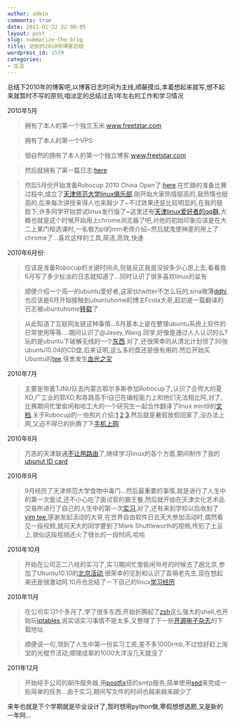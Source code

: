 ```yaml
---
author: admin
comments: true
date: 2011-01-22 22:00:05
layout: post
slug: summarize-the-blog
title: 迟到的2010年博客总结
wordpress_id: 1570
categories:
- 生活
---
```


总结下2010年的博客吧,以博客日志时间为主线,顺藤摸瓜,本着想起来就写,想不起来就暂时不写的原则,咱淡定的总结过去1年左右的工作和学习情况

2010年5月

> 

> 
> 拥有了本人的第一个独立玉米:www.freetstar.com
> 
> 

> 
> 拥有了本人的第一个VPS:
> 
> 

> 
> 很自然的拥有了本人的第一个独立博客:www.freetstar.com
> 
> 

> 
> 然后就拥有了第一篇日志:[here](http://www.freetstar.com/index.php/first-blog)
> 
> 

> 
> 然后5月份开始准备Robocup 2010 China Open了:[here](http://www.freetstar.com/index.php/2010robocup%e5%85%ac%e5%bc%80%e8%b5%9b-7%e6%9c%8818%e6%97%a5%ef%bc%8d20%e6%97%a5%e5%86%85%e8%92%99%e5%8f%a4%e9%84%82%e5%b0%94).在忙碌的准备比赛过程中,成立了[天津师范大学linux俱乐部](http://www.freetstar.com/index.php/introduction-tjnu-linux-club).刚开始大家热情挺高的,我热情也挺高的,后来每次讲授来得人也来越少了~不过效果还是比较明显的,在我的鼓励下,许多同学开始尝试linux发行版了~这里还有[天津linux爱好者的qq群](http://www.freetstar.com/index.php/tianjin-linuxqq),大概也就是这个时候开始用上chrome浏览器了吧,对他的初始印象应该是在大二上某门校选课时,一名极为pl的mm老师介绍~然后就鬼使神差的用上了chrome了...喜欢这样的工具,简洁,高效,快速

2010年6月份:

> 

> 
> 应该是准备Robocup的关键时间点,但是反正我是没投多少心思上去,看看我6月写了多少扯淡的日志就知道了...同时认识了很多喜欢linux的盆有
> 
> 

> 
> 顺便介绍一个高一的ubuntu爱好者,这家伙twitter不怎么玩的,sina微薄[ddhi](http://t.sina.com.cn/1819507191),也应该是6月开始接触到ubuntuhome的博主Fcola大哥,起初是一篇翻译的日志被ubuntuhome[转载](http://www.freetstar.com/index.php/gnome-paint-one-simple-and-friendlygnome-drawing-aplication)了
> 
> 

> 
> 从此知道了互联网友链这种事情...6月基本上是在整理ubuntu系统上软件的日常使用等等....期间认识了@Jasey_Wang 同学,好像是通过人人认识的么?玩的是ubuntu下破解无线的一个[东西](http://www.freetstar.com/index.php/ubuntu10-04-aircrack-ng-hack-wiless-router).对了,还很荣幸的从清北计划领了30张ubuntu10.04的CD盘,后来证明,这么多的盘还是很有用的.然后开始买Ubuntu的[tee](http://www.freetstar.com/index.php/ubuntut-tee-im-a-ubuntu-fan).宿舍发生[血光之灾](http://www.freetstar.com/index.php/bless-u)

2010年7月

> 

> 
> 主要是带着TJNU队去内蒙古鄂尔多斯参加Robocup了,认识了合师大的夏XD,广工业的郭XD,和各路高手!自己在编程能力上和他们无法相比阿,对了,比赛期间忙里偷闲和哈工大的一个研究生一起合作翻译了linux mint9的[文档](http://www.freetstar.com/index.php/linux-mint-9-user-guide-chinese-editon).关于Robocup的一些照片介绍:[1](http://www.freetstar.com/index.php/robocup-china-open-2010-%e4%b8%80) [2](http://www.freetstar.com/index.php/robocup-china-open-2010-%e4%ba%8c) [3](http://www.freetstar.com/index.php/robocup-china-open-2010-%e4%b8%89).然后就是暑假放假回家了,没办法上网,又迫不得已的折腾了下[手机上网](http://www.freetstar.com/index.php/use-cellphone-to-get-pc-online)

2010年8月

> 

> 
> 万恶的天津联通[不让用路由](http://www.freetstar.com/index.php/fuck-tj-unicom)了,继续学习linux的各个方面,期间制作了我的[ubunut ID card](http://www.freetstar.com/index.php/%e5%88%b6%e4%bd%9c%e4%bd%a0%e7%9a%84ubuntu-id-card)

2010年9月

> 

> 
> 9月经历了天津师范大学食物中毒门...然后最重要的事情,就是进行了人生中的第一次面试,还不小心吃了面试官的霸王餐,然后就开始在天津文化艺术品交易所进行了自己的人生中的第一次[实习](,http://www.freetstar.com/index.php/m-first-succsessful-job-experience),对了,还有来到学校以后收到了[vim tee,](http://www.freetstar.com/index.php/heres-vim-tee)感谢发起活动的大哥,在世界自由软件日去天大参加活动时,偶然看见一段视频,就问天大的同学要到了Mark Shuttleworth的视频,传到了土豆上,貌似这段视频还火了很长的一段时间,哈哈

2010年10月

> 

> 
> 开始在公司正二八经的实习了,实习期间忙里偷闲16号的时候去了趟北京,参加了Ubuntu10.10的[北京活动](http://www.freetstar.com/index.php/ubuntu10-10-release-party-beijing),很荣幸的见到和认识了袁萌老先生,现在想起来还是很激动阿.10月也总结了一下自己的linux[学习经历](http://www.freetstar.com/index.php/somethings-about-my-experience-at-linux-system)

2010年11月

> 

> 
> 在公司实习1个多月了,学了很多东西,开始折腾起了[zsh](http://www.freetstar.com/index.php/teach-u-zsh-file-comletion)这么强大的shell,也开始玩[iptables](http://www.freetstar.com/index.php/iptabls),说实话实习事情不是太多,又整理了下一些[开源电子杂志](http://www.freetstar.com/index.php/some-digital-magazines-about)的下载地址
> 
> 

> 
> 顺便说一句,领到了人生中第一份实习工资,差不多1000rmb,不过恰好赶上淘宝的光棍节活动,顺理成章的1000大洋没几天就没了

2011年12月

> 

> 
> 开始经手公司的邮件服务器,用[postfix](http://www.freetstar.com/index.php/use-send_access-to-block-the-spamer)搭的smtp服务,简单使用[sed](http://www.freetstar.com/index.php/using-sed)来完成一些简单的任务...由于实习,期间写文件的时间也越来越来越少了

来年也就是下个学期就是毕业设计了,暂时想用python做,寒假想想选题,又是新的一年阿...
